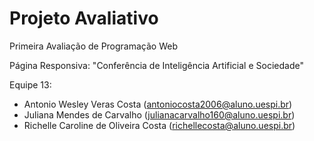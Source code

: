 # Projeto Avaliativo
Primeira Avaliação de Programação Web

Página Responsiva: "Conferência de Inteligência Artificial e Sociedade"

Equipe 13: 
- Antonio Wesley Veras Costa (antoniocosta2006@aluno.uespi.br)  
- Juliana Mendes de Carvalho (julianacarvalho160@aluno.uespi.br)  
- Richelle Caroline de Oliveira Costa (richellecosta@aluno.uespi.br)


